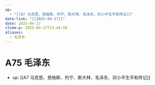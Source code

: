 ```yaml
---
up:
  - "[[A7 马克思、恩格斯、列宁、斯大林、毛泽东、邓小平生平和传记]]"
date-link: "[[2025-04-17]]"
date: 2025-04-17
ctime-p: 2025-04-17T13:44:58
aliases:
  - 毛泽东
---
```


# A75 毛泽东

- up: [[A7 马克思、恩格斯、列宁、斯大林、毛泽东、邓小平生平和传记]]
